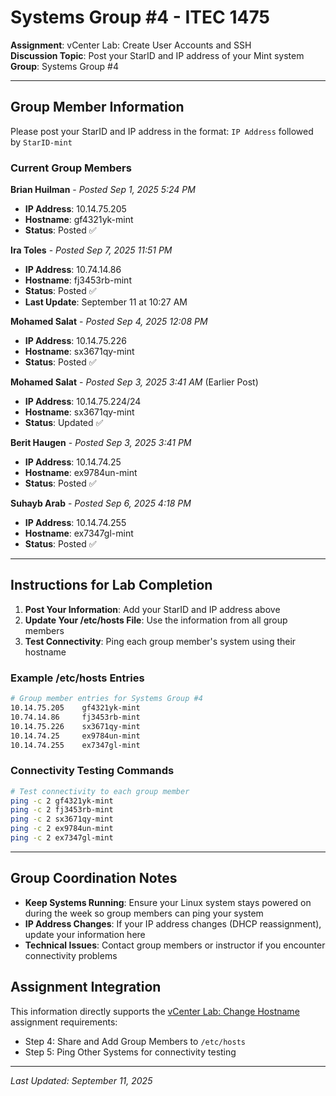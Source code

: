 # Systems Group #4 - ITEC 1475

**Assignment**: vCenter Lab: Create User Accounts and SSH  
**Discussion Topic**: Post your StarID and IP address of your Mint system  
**Group**: Systems Group #4  

---

## Group Member Information

Please post your StarID and IP address in the format: `IP Address` followed by `StarID-mint`

### Current Group Members

**Brian Huilman** - *Posted Sep 1, 2025 5:24 PM*
- **IP Address**: 10.14.75.205
- **Hostname**: gf4321yk-mint
- **Status**: Posted ✅

**Ira Toles** - *Posted Sep 7, 2025 11:51 PM*
- **IP Address**: 10.74.14.86  
- **Hostname**: fj3453rb-mint
- **Status**: Posted ✅
- **Last Update**: September 11 at 10:27 AM

**Mohamed Salat** - *Posted Sep 4, 2025 12:08 PM*
- **IP Address**: 10.14.75.226
- **Hostname**: sx3671qy-mint  
- **Status**: Posted ✅

**Mohamed Salat** - *Posted Sep 3, 2025 3:41 AM* (Earlier Post)
- **IP Address**: 10.14.75.224/24
- **Hostname**: sx3671qy-mint
- **Status**: Updated ✅

**Berit Haugen** - *Posted Sep 3, 2025 3:41 PM*
- **IP Address**: 10.14.74.25
- **Hostname**: ex9784un-mint
- **Status**: Posted ✅

**Suhayb Arab** - *Posted Sep 6, 2025 4:18 PM*
- **IP Address**: 10.14.74.255
- **Hostname**: ex7347gl-mint
- **Status**: Posted ✅

---

## Instructions for Lab Completion

1. **Post Your Information**: Add your StarID and IP address above
2. **Update Your /etc/hosts File**: Use the information from all group members
3. **Test Connectivity**: Ping each group member's system using their hostname

### Example /etc/hosts Entries

```bash
# Group member entries for Systems Group #4
10.14.75.205    gf4321yk-mint
10.74.14.86     fj3453rb-mint  
10.14.75.226    sx3671qy-mint
10.14.74.25     ex9784un-mint
10.14.74.255    ex7347gl-mint
```

### Connectivity Testing Commands

```bash
# Test connectivity to each group member
ping -c 2 gf4321yk-mint
ping -c 2 fj3453rb-mint
ping -c 2 sx3671qy-mint
ping -c 2 ex9784un-mint
ping -c 2 ex7347gl-mint
```

---

## Group Coordination Notes

- **Keep Systems Running**: Ensure your Linux system stays powered on during the week so group members can ping your system
- **IP Address Changes**: If your IP address changes (DHCP reassignment), update your information here
- **Technical Issues**: Contact group members or instructor if you encounter connectivity problems

## Assignment Integration

This information directly supports the [vCenter Lab: Change Hostname](../../assignments/ITEC-1475/vcenter-lab-hostname.md) assignment requirements:
- Step 4: Share and Add Group Members to `/etc/hosts`
- Step 5: Ping Other Systems for connectivity testing

---

*Last Updated: September 11, 2025*